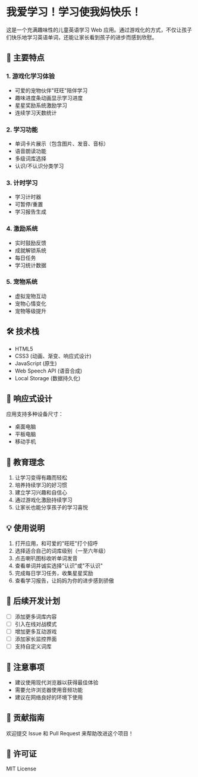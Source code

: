 # 我爱学习！学习使我妈快乐！

这是一个充满趣味性的儿童英语学习 Web 应用。通过游戏化的方式，不仅让孩子们快乐地学习英语单词，还能让家长看到孩子的进步而感到欣慰。

## 🌟 主要特点

### 1. 游戏化学习体验
- 可爱的宠物伙伴"旺旺"陪伴学习
- 趣味进度条动画显示学习进度
- 星星奖励系统激励学习
- 连续学习天数统计

### 2. 学习功能
- 单词卡片展示（包含图片、发音、音标）
- 语音朗读功能
- 多级词库选择
- 认识/不认识分类学习

### 3. 计时学习
- 学习计时器
- 可暂停/重置
- 学习报告生成

### 4. 激励系统
- 实时鼓励反馈
- 成就解锁系统
- 每日任务
- 学习统计数据

### 5. 宠物系统
- 虚拟宠物互动
- 宠物心情变化
- 宠物等级提升

## 🛠️ 技术栈

- HTML5
- CSS3 (动画、渐变、响应式设计)
- JavaScript (原生)
- Web Speech API (语音合成)
- Local Storage (数据持久化)

## 📱 响应式设计

应用支持多种设备尺寸：
- 桌面电脑
- 平板电脑
- 移动手机

## 🎯 教育理念

1. 让学习变得有趣而轻松
2. 培养持续学习的好习惯
3. 建立学习兴趣和自信心
4. 通过游戏化激励持续学习
5. 让家长也能分享孩子的学习喜悦

## 💡 使用说明

1. 打开应用，和可爱的"旺旺"打个招呼
2. 选择适合自己的词库级别（一至六年级）
3. 点击喇叭图标收听单词发音
4. 查看单词并诚实选择"认识"或"不认识"
5. 完成每日学习任务，收集星星奖励
6. 查看学习报告，让妈妈为你的进步感到骄傲

## 🔄 后续开发计划

- [ ] 添加更多词库内容
- [ ] 引入在线对战模式
- [ ] 增加更多互动游戏
- [ ] 添加家长监控界面
- [ ] 支持自定义词库

## 📝 注意事项

- 建议使用现代浏览器以获得最佳体验
- 需要允许浏览器使用音频功能
- 建议在网络良好的环境下使用

## 🤝 贡献指南

欢迎提交 Issue 和 Pull Request 来帮助改进这个项目！

## 📄 许可证

MIT License 